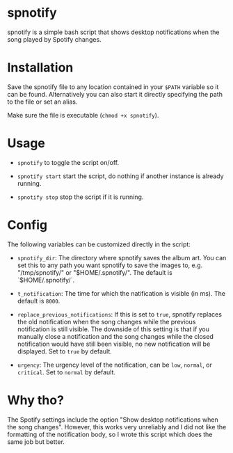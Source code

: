 # spnotify
spnotify is a simple bash script that shows desktop notifications when the song played by Spotify changes.

# Installation
Save the spnotify file to any location contained in your `$PATH` variable so it can be found.
Alternatively you can also start it directly specifying the path to the file or set an alias.

Make sure the file is executable (`chmod +x spnotify`).

# Usage
- `spnotify` to toggle the script on/off.

- `spnotify start` start the script, do nothing if another instance is already running.

- `spnotify stop` stop the script if it is running.

# Config
The following variables can be customized directly in the script:

- `spnotify_dir`: The directory where spnotify saves the album art. You can set this to any path you want spnotify to save the images to, e.g. "/tmp/spnotify/" or "$HOME/.spnotify/". The default is `$HOME/.spnotify/`.

- `t_notification`: The time for which the natification is visible (in ms). The default is `8000`.

- `replace_previous_notifications`: If this is set to `true`, spnotify replaces the old notification when the song changes while the previous notification is still visible. The downside of this setting is that if you manually close a notification and the song changes while the closed notification would have still been visible, no new notification will be displayed. Set to `true` by default.

- `urgency`: The urgency level of the notification, can be `low`, `normal`, or `critical`. Set to `normal` by default.

# Why tho?
The Spotify settings include the option "Show desktop notifications when the song changes".
However, this works very unreliably and I did not like the formatting of the notification body,
so I wrote this script which does the same job but better.
